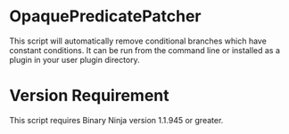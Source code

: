 # OpaquePredicatePatcher

This script will automatically remove conditional branches which have constant conditions. It can be run from the command line or installed as a plugin in your user plugin directory.

# Version Requirement

This script requires Binary Ninja version 1.1.945 or greater.
